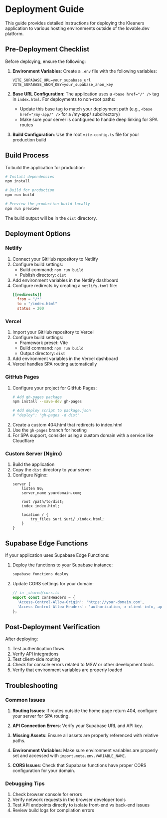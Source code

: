 
# Deployment Guide

This guide provides detailed instructions for deploying the Kleaners application to various hosting environments outside of the lovable.dev platform.

## Pre-Deployment Checklist

Before deploying, ensure the following:

1. **Environment Variables**: Create a `.env` file with the following variables:
   ```
   VITE_SUPABASE_URL=your_supabase_url
   VITE_SUPABASE_ANON_KEY=your_supabase_anon_key
   ```

2. **Base URL Configuration**: The application uses a `<base href="/" />` tag in `index.html`. For deployments to non-root paths:
   - Update this base tag to match your deployment path (e.g., `<base href="/my-app/" />` for a /my-app/ subdirectory)
   - Make sure your server is configured to handle deep linking for SPA routes

3. **Build Configuration**: Use the root `vite.config.ts` file for your production build

## Build Process

To build the application for production:

```bash
# Install dependencies
npm install

# Build for production
npm run build

# Preview the production build locally
npm run preview
```

The build output will be in the `dist` directory.

## Deployment Options

### Netlify

1. Connect your GitHub repository to Netlify
2. Configure build settings:
   - Build command: `npm run build`
   - Publish directory: `dist`
3. Add environment variables in the Netlify dashboard
4. Configure redirects by creating a `netlify.toml` file:
   ```toml
   [[redirects]]
     from = "/*"
     to = "/index.html"
     status = 200
   ```

### Vercel

1. Import your GitHub repository to Vercel
2. Configure build settings:
   - Framework preset: Vite
   - Build command: `npm run build`
   - Output directory: `dist`
3. Add environment variables in the Vercel dashboard
4. Vercel handles SPA routing automatically

### GitHub Pages

1. Configure your project for GitHub Pages:
   ```bash
   # Add gh-pages package
   npm install --save-dev gh-pages
   
   # Add deploy script to package.json
   # "deploy": "gh-pages -d dist"
   ```
2. Create a custom 404.html that redirects to index.html
3. Use the `gh-pages` branch for hosting
4. For SPA support, consider using a custom domain with a service like Cloudflare

### Custom Server (Nginx)

1. Build the application
2. Copy the `dist` directory to your server
3. Configure Nginx:
   ```nginx
   server {
       listen 80;
       server_name yourdomain.com;
       
       root /path/to/dist;
       index index.html;
       
       location / {
           try_files $uri $uri/ /index.html;
       }
   }
   ```

## Supabase Edge Functions

If your application uses Supabase Edge Functions:

1. Deploy the functions to your Supabase instance:
   ```bash
   supabase functions deploy
   ```

2. Update CORS settings for your domain:
   ```typescript
   // in _shared/cors.ts
   export const corsHeaders = {
     'Access-Control-Allow-Origin': 'https://your-domain.com',
     'Access-Control-Allow-Headers': 'authorization, x-client-info, apikey, content-type',
   };
   ```

## Post-Deployment Verification

After deploying:

1. Test authentication flows
2. Verify API integrations
3. Test client-side routing
4. Check for console errors related to MSW or other development tools
5. Verify that environment variables are properly loaded

## Troubleshooting

### Common Issues

1. **Routing Issues**: If routes outside the home page return 404, configure your server for SPA routing.

2. **API Connection Errors**: Verify your Supabase URL and API key.

3. **Missing Assets**: Ensure all assets are properly referenced with relative paths.

4. **Environment Variables**: Make sure environment variables are properly set and accessed with `import.meta.env.VARIABLE_NAME`.

5. **CORS Issues**: Check that Supabase functions have proper CORS configuration for your domain.

### Debugging Tips

1. Check browser console for errors
2. Verify network requests in the browser developer tools
3. Test API endpoints directly to isolate front-end vs back-end issues
4. Review build logs for compilation errors
